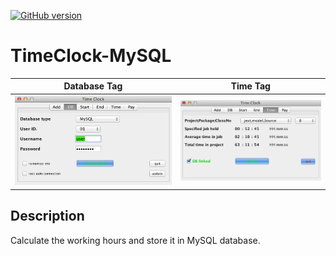 [![GitHub version](https://badge.fury.io/gh/gaborkolozsy%2FTimeClock-MySQL.svg)](https://badge.fury.io/gh/gaborkolozsy%2FTimeClock-MySQL)

# TimeClock-MySQL

Database Tag  |  Time Tag
:------------:|:------------:
![](https://github.com/gaborkolozsy/TimeClock-MySQL/blob/develop/TimeClock-MySQL/Resources/TimeClock-DB.png) | ![](https://github.com/gaborkolozsy/TimeClock-MySQL/blob/develop/TimeClock-MySQL/Resources/TimeClock-Time.png)

## Description
Calculate the working hours and store it in MySQL database.
